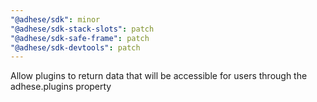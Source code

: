 ```yaml
---
"@adhese/sdk": minor
"@adhese/sdk-stack-slots": patch
"@adhese/sdk-safe-frame": patch
"@adhese/sdk-devtools": patch
---
```


Allow plugins to return data that will be accessible for users through the adhese.plugins property
